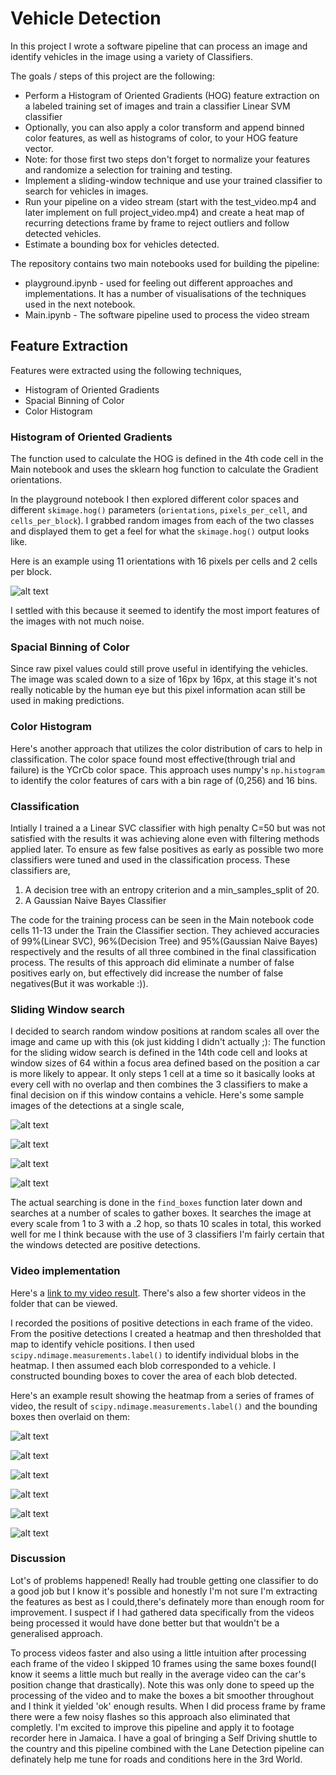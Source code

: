 # Vehicle Detection

In this project I wrote a software pipeline that can process an image and identify vehicles in the image using a variety of Classifiers. 

The goals / steps of this project are the following:

* Perform a Histogram of Oriented Gradients (HOG) feature extraction on a labeled training set of images and train a classifier Linear SVM classifier
* Optionally, you can also apply a color transform and append binned color features, as well as histograms of color, to your HOG feature vector. 
* Note: for those first two steps don't forget to normalize your features and randomize a selection for training and testing.
* Implement a sliding-window technique and use your trained classifier to search for vehicles in images.
* Run your pipeline on a video stream (start with the test_video.mp4 and later implement on full project_video.mp4) and create a heat map of recurring detections frame by frame to reject outliers and follow detected vehicles.
* Estimate a bounding box for vehicles detected.

The repository contains two main notebooks used for building the pipeline:

* playground.ipynb - used for feeling out different approaches and implementations. It has a number of visualisations of the techniques used in the next notebook. 
* Main.ipynb - The software pipeline used to process the video stream

[//]: # (Image References)
[image1]: ./readme_images/hog.png
[image2]: ./readme_images/sw1.png
[image3]: ./readme_images/sw2.png
[image4]: ./readme_images/sw3.png
[image5]: ./readme_images/sw4.png
[image6]: ./readme_images/hm1.png
[image7]: ./readme_images/hm2.png
[image8]: ./readme_images/hm3.png
[image9]: ./readme_images/hm4.png
[image10]: ./readme_images/hm5.png
[image11]: ./readme_images/hm6.png

## Feature Extraction

Features were extracted using the following techniques, 

* Histogram of Oriented Gradients 
* Spacial Binning of Color 
* Color Histogram

### Histogram of Oriented Gradients 

The function used to calculate the HOG is defined in the 4th code cell in the Main notebook and uses the sklearn hog function to calculate the Gradient orientations. 

In the playground notebook I then explored different color spaces and different `skimage.hog()` parameters (`orientations`, `pixels_per_cell`, and `cells_per_block`).  I grabbed random images from each of the two classes and displayed them to get a feel for what the `skimage.hog()` output looks like.

Here is an example using 11 orientations with 16 pixels per cells and 2 cells per block. 

![alt text][image1]

I settled with this because it seemed to identify the most import features of the images with not much noise.

### Spacial Binning of Color

Since raw pixel values could still prove useful in identifying the vehicles. The image was scaled down to a size of 16px by 16px, at this stage it's not really noticable by the human eye but this pixel information acan still be used in making predictions. 

### Color Histogram

Here's another approach that utilizes the color distribution of cars to help in classification. The color space found most effective(through trial and failure) is the YCrCb color space. This approach uses numpy's `np.histogram` to identify the color features of cars with a bin rage of (0,256) and 16 bins. 

### Classification

Intially I trained a a Linear SVC classifier with high penalty C=50 but was not satisfied with the results it was achieving alone even with filtering methods applied later. To ensure as few false positives as early as possible two more classifiers were tuned and used in the classification process. These classifiers are, 

1. A decision tree with an entropy criterion and a min_samples_split of 20.
2. A Gaussian Naive Bayes Classifier

The code for the training process can be seen in the Main notebook code cells 11-13 under the Train the Classifier section. They achieved accuracies of 99%(Linear SVC), 96%(Decision Tree) and 95%(Gaussian Naive Bayes) respectively and the results of all three combined in the final classification process. The results of this approach did eliminate a number of false positives early on, but effectively did increase the number of false negatives(But it was workable :)). 

### Sliding Window search

I decided to search random window positions at random scales all over the image and came up with this (ok just kidding I didn't actually ;): The function for the sliding widow search is defined in the 14th code cell and looks at window sizes of 64 within a focus area defined based on the position a car is more likely to appear. It only steps 1 cell at a time so it basically looks at every cell with no overlap and then combines the 3 classifiers to make a final decision on if this window contains a vehicle. Here's some sample images of the detections at a single scale,

![alt text][image2]

![alt text][image3]

![alt text][image4]

![alt text][image5]

The actual searching is done in the `find_boxes` function later down and searches at a number of scales to gather boxes. It searches the image at every scale from 1 to 3 with a .2 hop, so thats 10 scales in total, this worked well for me I think because with the use of 3 classifiers I'm fairly certain that the windows detected are positive detections. 

### Video implementation

Here's a [link to my video result](./output_videos/project_video.mp4). There's also a few shorter videos in the folder that can be viewed. 

I recorded the positions of positive detections in each frame of the video.  From the positive detections I created a heatmap and then thresholded that map to identify vehicle positions.  I then used `scipy.ndimage.measurements.label()` to identify individual blobs in the heatmap.  I then assumed each blob corresponded to a vehicle.  I constructed bounding boxes to cover the area of each blob detected.  

Here's an example result showing the heatmap from a series of frames of video, the result of `scipy.ndimage.measurements.label()` and the bounding boxes then overlaid on them:

![alt text][image6]

![alt text][image7]

![alt text][image8]

![alt text][image9]

![alt text][image10]

![alt text][image11]

### Discussion

Lot's of problems happened! Really had trouble getting one classifier to do a good job but I know it's possible and honestly I'm not sure I'm extracting the features as best as I could,there's definately more than enough room for improvement. I suspect if I had gathered data specifically from the videos being processed it would have done better but that wouldn't be a generalised approach.

To process videos faster and also using a little intuition after processing each frame of the video I skipped 10 frames using the same boxes found(I know it seems a little much but really in the average video can the car's position change that drastically). Note this was only done to speed up the processing of the video and to make the boxes a bit smoother throughout and I think it yielded 'ok' enough results. When I did process frame by frame there were a few noisy flashes so this approach also eliminated that completly. I'm excited to improve this pipeline and apply it to footage recorder here in Jamaica. I have a goal of bringing a Self Driving shuttle to the country and this pipeline combined with the Lane Detection pipeline can definately help me tune for roads and conditions here in the 3rd World.
